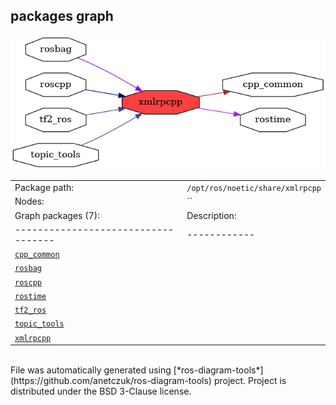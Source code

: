 <!--
File was automatically generated using 'ros-diagram-tools' project.
Project is distributed under the BSD 3-Clause license.
-->

## packages graph

[![xmlrpcpp](xmlrpcpp.png "xmlrpcpp")](xmlrpcpp.png)

|     |     |
| --- | --- |
| Package path: | `/opt/ros/noetic/share/xmlrpcpp` |
| Nodes: | `` |
| Graph packages (7): | Description: |
| ----------------------------------- | ------------ |
| [`cpp_common`](cpp_common.html) |  |
| [`rosbag`](rosbag.html) |  |
| [`roscpp`](roscpp.html) |  |
| [`rostime`](rostime.html) |  |
| [`tf2_ros`](tf2_ros.html) |  |
| [`topic_tools`](topic_tools.html) |  |
| [`xmlrpcpp`](xmlrpcpp.html) |  |


</br>
File was automatically generated using [*ros-diagram-tools*](https://github.com/anetczuk/ros-diagram-tools) project.
Project is distributed under the BSD 3-Clause license.
